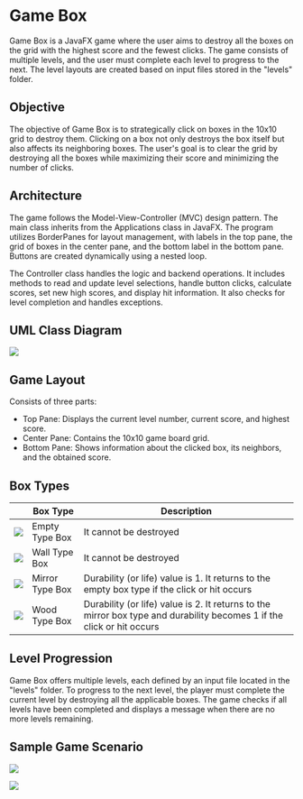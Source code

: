 # Game Box

Game Box is a JavaFX game where the user aims to destroy all the boxes on the grid with the highest score and the fewest clicks. The game consists of multiple levels, and the user must complete each level to progress to the next. The level layouts are created based on input files stored in the "levels" folder.

## **Objective**

The objective of Game Box is to strategically click on boxes in the 10x10 grid to destroy them. Clicking on a box not only destroys the box itself but also affects its neighboring boxes. The user's goal is to clear the grid by destroying all the boxes while maximizing their score and minimizing the number of clicks.

## Architecture

The game follows the Model-View-Controller (MVC) design pattern. The main class inherits from the Applications class in JavaFX. The program utilizes BorderPanes for layout management, with labels in the top pane, the grid of boxes in the center pane, and the bottom label in the bottom pane. Buttons are created dynamically using a nested loop.

The Controller class handles the logic and backend operations. It includes methods to read and update level selections, handle button clicks, calculate scores, set new high scores, and display hit information. It also checks for level completion and handles exceptions.

## UML Class Diagram
![](https://github.com/beyzanc/game-box-javafx/blob/master/uml.png)


## Game Layout
Consists of three parts:

-  Top Pane: Displays the current level number, current score, and highest score.
-  Center Pane: Contains the 10x10 game board grid.
-  Bottom Pane: Shows information about the clicked box, its neighbors, and the obtained score.

## Box Types

|                   | Box Type                  | Description                        |
| ----------------- | ------------------------- | ---------------------------------    |
|![](https://github.com/beyzanc/game-box-javafx/blob/master/Resim1.png) | Empty Type Box            | It cannot be destroyed               |
|![](https://github.com/beyzanc/game-box-javafx/blob/master/Resim2.png) | Wall Type Box             | It cannot be destroyed               |
|![](https://github.com/beyzanc/game-box-javafx/blob/master/Resim3.png)| Mirror Type Box           | Durability (or life) value is 1. It returns to the empty box type if the click or hit occurs |
|![](https://github.com/beyzanc/game-box-javafx/blob/master/Resim4.png)| Wood Type Box             | Durability (or life) value is 2. It returns to the mirror box type and durability becomes 1 if the click or hit occurs |

## Level Progression

Game Box offers multiple levels, each defined by an input file located in the "levels" folder. To progress to the next level, the player must complete the current level by destroying all the applicable boxes. The game checks if all levels have been completed and displays a message when there are no more levels remaining.

## Sample Game Scenario
![](https://github.com/beyzanc/game-box-javafx/blob/master/ss.png)

![](https://github.com/beyzanc/game-box-javafx/blob/master/sss.png)
